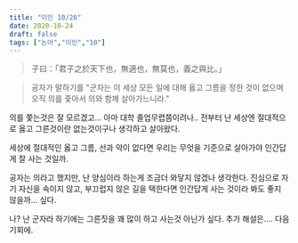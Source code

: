 ```yaml
---
title: "이인 10/26"
date: 2020-10-24
draft: false
tags: ["논어","이인","10"]
---
```


> 子曰：「君子之於天下也，無適也，無莫也，義之與比。」

> 공자가 말하기를 "군자는 이 세상 모든 일에 대해 옳고 그름을 정한 것이 없으며 오직 의를 좇아서 의와 함께 살아가느니라."

의를 쫓는것은 잘 모르겠고... 아마 대학 졸업무렵쯤이려나..
전부터 난 세상엔 절대적으로 옳고 그른것이란 없는것이구나
생각하고 살아왔다.

세상에 절대적인 옳고 그름, 선과 악이 없다면
우리는 무엇을 기준으로 살아가야 인간답게 잘 사는 것일까.

공자는 의라고 했지만, 난 양심이라 하는게 조금더 와닿지 않겠나 생각한다.
진심으로 자기 자신을 속이지 않고, 부끄럽지 않은 길을 택한다면
인간답게 사는 것이라 봐도 좋지 않을까... 싶다.

나? 난 군자라 하기에는 그른짓을 꽤 많이 하고 사는것 아닌가 싶다.
추가 해설은.... 다음기회에.
